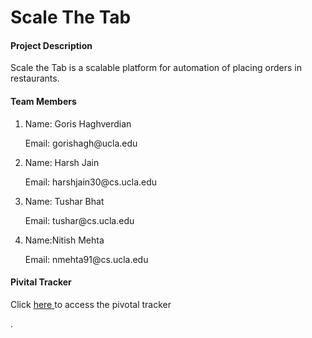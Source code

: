 <H1>Scale The Tab</H1>


<h4>Project Description</h4>
<p>Scale the Tab is a scalable platform for automation of placing orders in restaurants. </p>


<h4> Team Members </h4>
<ol>
<li><p>Name: Goris Haghverdian</p>
	<p>Email: gorishagh@ucla.edu</p>
	
</li>

<li>
<p>Name:  Harsh Jain</p>
	<p>Email: harshjain30@cs.ucla.edu</p>
</li>
<li>
<p>Name: Tushar Bhat</p>
	<p>Email: tushar@cs.ucla.edu</p>
</li>
<li>
<p>Name:Nitish Mehta</p>
	<p>Email: nmehta91@cs.ucla.edu</p>  
</li>

</ol>


<h4> Pivital Tracker</h4>
<p>Click <a href = "https://www.pivotaltracker.com/n/projects/1446716">here </a> to access the pivotal tracker</p>.






